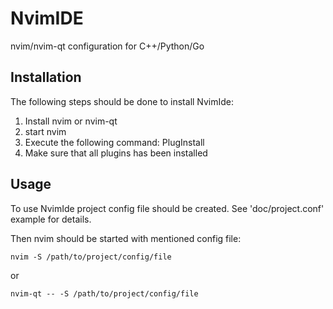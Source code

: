 # NvimIDE
nvim/nvim-qt configuration for C++/Python/Go

## Installation
The following steps should be done to install NvimIde:
1) Install nvim or nvim-qt
2) start nvim
3) Execute the following command:
    PlugInstall
4) Make sure that all plugins has been installed

## Usage
To use NvimIde project config file should be created. See 'doc/project.conf' example for details.

Then nvim should be started with mentioned config file:

    nvim -S /path/to/project/config/file
    
or

    nvim-qt -- -S /path/to/project/config/file

